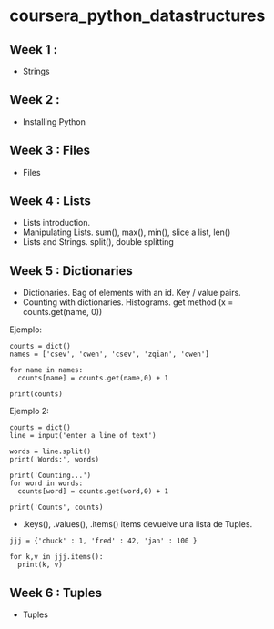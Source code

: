 # coursera_python_datastructures

## Week 1 :

- Strings

## Week 2 :

- Installing Python

## Week 3 : Files

- Files

## Week 4 : Lists

- Lists introduction.
- Manipulating Lists. sum(), max(), min(), slice a list, len()
- Lists and Strings. split(), double splitting


## Week 5 : Dictionaries

- Dictionaries. Bag of elements with an id. Key / value pairs.
- Counting with dictionaries. Histograms. get method (x = counts.get(name, 0))

Ejemplo:
```
counts = dict()
names = ['csev', 'cwen', 'csev', 'zqian', 'cwen']

for name in names:
  counts[name] = counts.get(name,0) + 1

print(counts)
```

Ejemplo 2:
```
counts = dict()
line = input('enter a line of text')

words = line.split()
print('Words:', words)

print('Counting...')
for word in words:
  counts[word] = counts.get(word,0) + 1

print('Counts', counts)
```

- .keys(), .values(), .items() items devuelve una lista de Tuples.

```
jjj = {'chuck' : 1, 'fred' : 42, 'jan' : 100 }

for k,v in jjj.items():
  print(k, v)
```  

## Week 6 : Tuples

- Tuples
